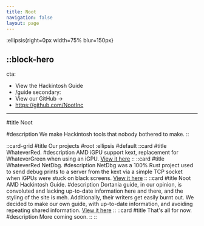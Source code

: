 ```yaml
---
title: Noot
navigation: false
layout: page
---
```


:ellipsis{right=0px width=75% blur=150px}

::block-hero
---
cta:
  - View the Hackintosh Guide
  - /guide
secondary:
  - View our GitHub →
  - https://github.com/NootInc
---

#title
Noot

#description
We make Hackintosh tools that nobody bothered to make.
::

::card-grid
#title
Our projects
#root
:ellipsis
#default
  ::card
  #title
  WhateverRed.
  #description
  AMD iGPU support kext, replacement for WhateverGreen when using an iGPU. [View it here](https://github.com/NootInc/WhateverRed)
  ::
  ::card
  #title
  WhateverRed NetDbg.
  #description
  NetDbg was a 100% Rust project used to send debug prints to a server from the kext via a simple TCP socket when iGPUs were stuck on black screens. [View it here](https://github.com/NootInc/WhateverRed-NETDBG)
  ::
  ::card
  #title
  Noot AMD Hackintosh Guide.
  #description
  Dortania guide, in our opinion, is convoluted and lacking up-to-date information here and there, and the styling of the site is meh. Additionally, their writers get easily burnt out. We decided to make our own guide, with up-to-date information, and avoiding repeating shared information. [View it here](/guide)
  ::
  ::card
  #title
  That's all for now.
  #description
  More coming soon.
  ::
::
